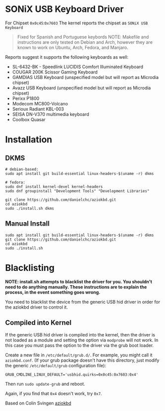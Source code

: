 # SONiX USB Keyboard Driver #

For Chipset `0x0c45`:`0x7603`
The kernel reports the chipset as `SONiX USB Keyboard`

> Fixed for Spanish and Portuguese keybords
> NOTE: Makefile and instructions are only tested on Debian and Arch, however they are known to work on Ubuntu, Arch, Fedora, and Manjaro.

Reports suggest it supports the following keyboards as well:

 * SL-6432-BK - Speedlink LUCIDIS Comfort Illuminated Keyboard
 * COUGAR 200K Scissor Gaming Keyboard
 * GAMDIAS USB Keyboard (unspecified model but will report as Microdia chipset)
 * Avazz USB Keyboard (unspecified model but will report as Microdia chipset)
 * Perixx P1800
 * Modecom MC800-Volcano 
 * Serioux Radiant KBL-003
 * SEISA DN-V370 multimedia keyboard
 * Coolbox Quasar

# Installation ##
## DKMS ##

    # debian-based:
    sudo apt install git build-essential linux-headers-$(uname -r) dkms
    
    # fedora:
    sudo dnf install kernel-devel kernel-headers
    sudo dnf groupinstall "Development Tools" "Development Libraries"
    
    git clone https://github.com/danielchc/aziokbd.git
    cd aziokbd
    sudo ./install.sh dkms
    
## Manual Install ##

    sudo apt install git build-essential linux-headers-$(uname -r) dkms
    git clone https://github.com/danielchc/aziokbd.git
    cd aziokbd
    sudo ./install.sh

# Blacklisting #

**NOTE: install.sh attempts to blacklist the driver for you. You shouldn't need to do anything manually. These instructions are to explain the process, in the event something goes wrong.**

You need to blacklist the device from the generic USB hid driver in order for the aziokbd driver to control it.


## Compiled into Kernel ##
If the generic USB hid driver is compiled into the kernel, then the driver is not loaded as a module and setting the option via `modprobe` will not work. In this case you must pass the option to the driver via the grub boot loader.

Create a new file in `/etc/default/grub.d/`. For example, you might call it `aziokbd.conf`. (If your grub package doesn't have this directory, just modify the generic `/etc/default/grub` configuration file):

    GRUB_CMDLINE_LINUX_DEFAULT='usbhid.quirks=0x0c45:0x7603:0x4'

Then run `sudo update-grub` and reboot.

Again, if you find that `0x4` doesn't work, try `0x7`.

Based on Colin Svingen [aziokbd](https://bitbucket.org/Swoogan/aziokbd/src)
